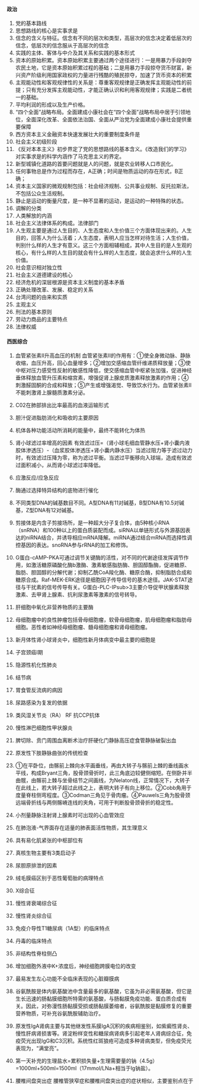 #### 政治
1. 党的基本路线
2. 思想路线的核心是实事求是
3. 信念的含义与特征。信念有不同的层次和类型，高层次的信念决定着低层次的信念，低层次的信念服从于高层次的信念
4. 实践的主体、客体与中介及其关系和实践的基本形式
5. 资本的原始积累。资本原始积累主要通过两个途径进行：一是用暴力手段剥夺农民土地，它是资本原始积累过程的基础；二是用暴力手段掠夺货币财富，新兴资产阶级利用国家政权的力量进行残酷的殖民掠夺，加速了货币资本的积累
6. 主观能动性和客观规律性的关系是：尊重客观规律是正确发挥主观能动性的前提；只有充分发挥主观能动性，才能正确认识和利用客观规律；实践是二者统一的基础。
7. 平均利润的形成以及生产价格。
8. “四个全面”战略布局。全面建成小康社会在“四个全面”战略布局中居于引领地位，全面深化改革、全面依法治国、全面从严治党为全面建成小康社会提供重要保障
9. 西方资本主义金融资本快速发展壮大的重要制度条件是
10. 社会主义初级阶段
11. 《反对本本主义》初步界定了党的思想路线的基本含义。《改造我们的学习》对实事求是的科学内涵作了马克思主义的界定。
12. 新型城镇化道路的首要问题就是人的问题，就是农业转移人口市民化。
13. 任何事物总是作为过程而存在，A正确；时间是物质运动的存在形式，B正确；
14. 资本主义国家的微观规制包括：社会经济规制、公共事业规制、反托拉斯法，不包括公众生活规制。
15. 静止是运动的衡量尺度，是一种不显著的运动，是运动的一种特殊的状态。
16. 调解的分类
17. 人类解放的内涵
18. 社会主义法律体系的构成。法律部门
19. 人生观主要是通过人生目的、人生态度和人生价值三个方面体现出来的。人生目的，回答人为什么活着；人生态度，表明人应当怎样对待生活；人生价值，判别什么样的人生才有意义。这三个方面相辅相成，其中人生目的是人生观的核心，有什么样的人生目的就会有什么样的人生态度，就会追求什么样的人生价值。
20. 社会意识相对独立性
21. 社会主义道德建设的核心
22. 经济危机的深层根源是资本主义制度的基本矛盾
23. 正确处理改革、发展、稳定的关系
24. 台湾问题的由来和实质
25. 主观主义
26. 刑法的基本原则
27. 劳动力商品的主要特点
28. 法律权威
#### 西医综合
1. 血管紧张素Ⅱ升高血压的机制
血管紧张素Ⅱ的作用有：①使全身微动脉、静脉收缩，血压升高，回心血量增多；②增加交感缩血管纤维递质释放量；③使中枢对压力感受性反射的敏感性降低，使交感缩血管中枢紧张加强，促进神经垂体释放血管升压素和缩宫素，增强促肾上腺皮质激素释放激素的作用；④刺激醛固酮的合成和释放；⑤产生或增强渴觉、导致饮水行为。血管紧张素Ⅱ不能刺激肾上腺髓质激素分泌。
2. C02在肺部排出比率最高的血液运输形式
3. 胆汁促进脂肪消化和吸收的主要原因
4. 机体各种功能活动所消耗的能量中，最终不能转化为体热
5. 肾小球滤过率增高的因素 有效滤过压=（肾小球毛细血管静水压+肾小囊内液胶体渗透压）-（血浆胶体渗透压+肾小囊内静水压）当滤过阻力等于滤过动力时，有效滤过压降为零，称为滤过平衡。当滤过平衡移向入球端，造成有效滤过面积减小，从而肾小球滤过率降低。
6. 应激反应/应急反应
7. 酶通过选择特异结构的底物进行催化
8. 不同类型DNA的碱基数目不同。A型DNA有11对碱基，B型DNA有10.5对碱基，Z型DNA有12对碱基。
9. 剪接体是内含子剪接场所，是一种超大分子复合体，由5种核小RNA（snRNA）和100种以上的蛋白质装配而成。siRNA以单链形式与外源基因表达的niRNA结合，并诱导相应mRNA降解。miRNA通过结合mRNA而选择性调控基因的表达。snoRNA参与rRNA的加工和修饰。
10. G蛋白-cAMP-PKA可通过调节关键酶的活性，对不同的代谢途径发挥调节作用，如激活糖原磷酸化酶b激酶、激素敏感脂肪酶、胆固醇酯酶，促进糖原、脂肪、胆固醇的分解代谢；抑制乙酰CoA羧化酶、糖原合酶，抑制脂肪合成和糖原合成。Raf-MEK-ERK途径是细胞因子传导信号的基木途径。JAK-STAT途径与干扰素的信号传导有关。G蛋白-PLC-IPsub>3主要介导促甲状腺素释放激素、去甲肾上腺素、抗利尿激素等激素的信号转导。
11. 肝细胞中氧化非营养物质的主要酶
12. 母细胞瘤中的良性肿瘤包括骨母细胞瘤，软骨母细胞瘤，肌母细胞瘤和脂肪母细胞。恶性者如神经母细胞瘤、髓母细胞瘤和肾母细胞瘤。
13. 新月体性肾小球肾炎中，细胞性新月体病变中最主要的细胞是
14. 子宫颈癌I期
15. 隐源性机化性肺炎
16. 结节病
17. 胃食管反流病的病因
18. 尿路感染为复发的依据
19. 类风湿关节炎（RA） RF 抗CCP抗体
20. 慢性淋巴细胞性甲状腺炎
21. 脾切除、贲门周围血离断术治疗肝硬化门静脉高压症食管静脉破裂出血
22. 原发性下肢静脉曲张的传统检查
23. ①在平卧位，由髂前上棘向水平画垂线，再由大转子与髂前上棘的垂线画水平线，构成Bryant三角，股骨颈骨折时，此三角底边较健侧缩短。在侧卧并半曲髋，由髂前上棘与坐骨结节之间画线，为Nelaton线，正常情况下，大转子在此线上，若大转子超过此线之上，表明大转子有向上移位。②Cobb角用于度量脊柱侧弯程度。③Codman三角见于骨肉瘤。④Pauwels三角为股骨颈远端骨折线与两侧髂嵴连线的夹角，可用于判断股骨颈骨折的稳定性。
24. 小剂量静脉注射肾上腺素时可出现的心血管效应
25. 在肺泡液-气界面存在适量的肺表面活性物质，其生理意义
26. 具有易化肌紧张的中枢部位有
27. 真核生物主要有3类启动子

28. 尿胆原排泄的因素
30. 绒毛膜癌区别于恶性葡萄胎的病理特点
31. X综合征
32. 慢性肾衰竭综合征
33. 慢性肾炎综合征
34. 免疫介导性T1糖尿病（1A型）的临床特点
35. 丹毒的临床特点
36. 非结构性脊柱侧凸
37. 增加细胞外液中K+浓度后，神经细胞跨膜电位的改变
38. 最易发生左心功能不全临床表现的心脏瓣膜病
39. 谷氨酰胺是体内氨基酸池中含量最多的氨基酸，它虽为非必需氨基酸，但它是生长迅速的肠黏膜细胞所特需的氨基酸，与肠黏膜免疫功能、蛋白质合成有关。因此，对弥漫性肠黏膜受损或肠黏膜萎缩者，谷氨酰胺是黏膜修复的重要营养物质，可补充谷氨酰胺辅助治疗。
40. 原发性IgA肾病主要与其他继发性系膜IgA沉积的疾病相鉴别，如紫癜性肾炎、慢性肝病肾损害等。肾淀粉样变性和糖尿病肾病多引起老年人肾病综合征，免疫荧光出现lgG和C3沉积。系统性红斑狼疮可造成多种肾病类型，但免疫荧光表现为，“满堂亮”。
41. 第一天补充的生理盐水=累积损失量+生理需要量的钠（4.5g）=1000ml+500ml=1500ml（17mmol/LNa+相当于lg钠盐）。
42. 腰椎间盘突出症 腰椎管狭窄症和腰椎间盘突出症的症状相似，主要鉴别点在于


